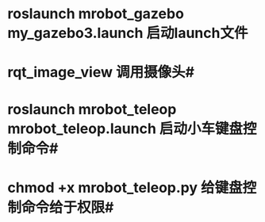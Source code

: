 # roslaunch mrobot_gazebo my_gazebo3.launch 启动launch文件 #
# rqt_image_view 调用摄像头#
# roslaunch mrobot_teleop mrobot_teleop.launch 启动小车键盘控制命令#
# chmod +x mrobot_teleop.py 给键盘控制命令给于权限#
